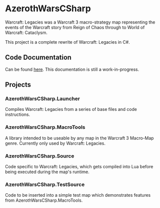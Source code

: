# AzerothWarsCSharp
Warcraft: Legacies was a Warcraft 3 macro-strategy map representing the events of the Warcraft story from Reign of Chaos through to World of Warcraft: Cataclysm.

This project is a complete rewrite of Warcraft: Legacies in C#.

## Code Documentation
Can be found [here](https://azerothwarslr.github.io/AzerothWarsCSharp/). This documentation is still a work-in-progress.

## Projects

### AzerothWarsCSharp.Launcher
Compiles Warcraft: Legacies from a series of base files and code instructions. 

### AzerothWarsCSharp.MacroTools
A library intended to be useable by any map in the Warcraft 3 Macro-Map genre. Currently only used by Warcraft: Legacies.

### AzerothWarsCSharp.Source
Code specific to Warcraft: Legacies, which gets compiled into Lua before being executed during the map's runtime.

### AzerothWarsCSharp.TestSource
Code to be inserted into a simple test map which demonstrates features from AzerothWarsCSharp.MacroTools.

